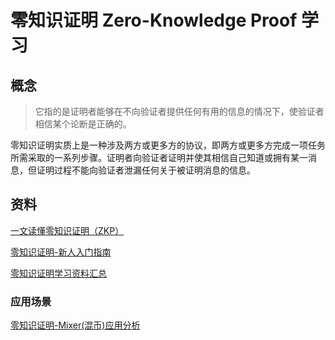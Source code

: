 # 零知识证明 Zero-Knowledge Proof 学习

## 概念

> 它指的是证明者能够在不向验证者提供任何有用的信息的情况下，使验证者相信某个论断是正确的。

零知识证明实质上是一种涉及两方或更多方的协议，即两方或更多方完成一项任务所需采取的一系列步骤。证明者向验证者证明并使其相信自己知道或拥有某一消息，但证明过程不能向验证者泄漏任何关于被证明消息的信息。

## 资料

[一文读懂零知识证明（ZKP）](https://blog.chain.link/what-is-a-zero-knowledge-proof-zkp-zh/)

[零知识证明-新人入门指南](https://learnblockchain.cn/article/704)

[零知识证明学习资料汇总](https://learnblockchain.cn/2019/11/08/zkp-info)

### 应用场景

[零知识证明-Mixer(混币)应用分析](https://learnblockchain.cn/2019/11/14/zkp-Mixer)

